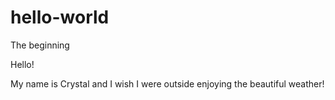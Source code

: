 # hello-world
The beginning

Hello!

My name is Crystal and I wish I were outside enjoying the beautiful weather!

